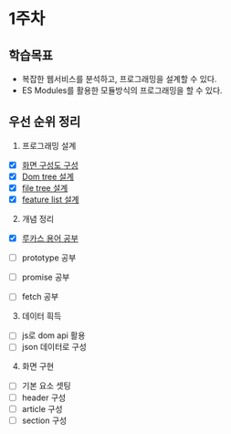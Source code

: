 # 1주차

## 학습목표

- 복잡한 웹서비스를 분석하고, 프로그래밍을 설계할 수 있다.
- ES Modules를 활용한 모듈방식의 프로그래밍을 할 수 있다.

## 우선 순위 정리

1. 프로그래밍 설계

- [x] [화면 구성도 구성](https://www.figma.com/file/CeLtP3ZE8xtxfxKTa6CqVd/%EB%89%B4%EC%8A%A4%EC%8A%A4%ED%83%A0%EB%93%9C-%EA%B5%AC%EC%A1%B0?node-id=0%3A1&t=TkqKiSIhQUasnhMx-1)
- [x] [Dom tree 설계](https://www.figma.com/file/CeLtP3ZE8xtxfxKTa6CqVd/%EB%89%B4%EC%8A%A4%EC%8A%A4%ED%83%A0%EB%93%9C-%EA%B5%AC%EC%A1%B0?node-id=0%3A1&t=TkqKiSIhQUasnhMx-1)
- [x] [file tree 설계](https://amber-pyrite-e34.notion.site/w1-61077171d2cc45b0aaf01d156870f52f)
- [x] [feature list 설계](https://amber-pyrite-e34.notion.site/w1-61077171d2cc45b0aaf01d156870f52f)

2. 개념 정리

- [x] [루카스 용어 공부](https://amber-pyrite-e34.notion.site/2-W01-a8a27f0d709947dba986858b5fb82a01)

- [ ] prototype 공부
- [ ] promise 공부
- [ ] fetch 공부

3. 데이터 흭득

- [ ] js로 dom api 활용
- [ ] json 데이터로 구성

4. 화면 구현

- [ ] 기본 요소 셋팅
- [ ] header 구성
- [ ] article 구성
- [ ] section 구성
